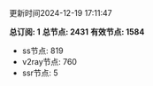 更新时间2024-12-19 17:11:47

**总订阅: 1**
**总节点: 2431**
**有效节点: 1584**
- ss节点: 819
- v2ray节点: 760
- ssr节点: 5
